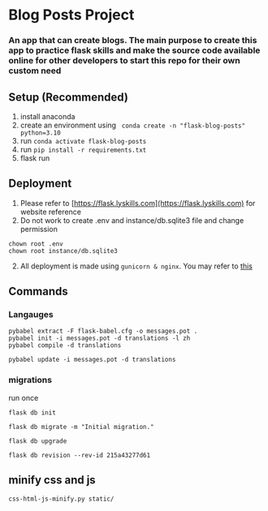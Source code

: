 # Blog Posts Project
### An app that can create blogs. The main purpose to create this app to practice flask skills and make the source code available online for other developers to start this repo for their own custom need

<!-- ![Alt home page](md_images/01.png "Home Page")
![Alt reg page](md_images/02.png "Registeration Page")
![Alt login page](md_images/03.png "Login Page | in chinese")
![Alt create a post](md_images/04.png "Create a Post")
![Alt list page](md_images/05.png "List the Post") -->

## Setup (Recommended)
1. install anaconda
2. create an environment using
``` conda create -n "flask-blog-posts" python=3.10```
3. run ```conda activate flask-blog-posts```
4. run ```pip install -r requirements.txt```
5. flask run


## Deployment
1. Please refer to [https://flask.lyskills.com](https://flask.lyskills.com) for website reference
2. Do not work to create .env and instance/db.sqlite3 file and change permission
```
chown root .env
chown root instance/db.sqlite3
```
2. All deployment is made using ```gunicorn & nginx```. You may refer to [this](https://github.com/NoumanAhmad448/django-blog-posts/blob/master/deployment.md)

## Commands
### Langauges
```
pybabel extract -F flask-babel.cfg -o messages.pot .
pybabel init -i messages.pot -d translations -l zh
pybabel compile -d translations
```
```
pybabel update -i messages.pot -d translations
```

### migrations
run once
```
flask db init
```
```
flask db migrate -m "Initial migration."
```
```
flask db upgrade
```

```
flask db revision --rev-id 215a43277d61
```

## minify css and js
```
css-html-js-minify.py static/
```